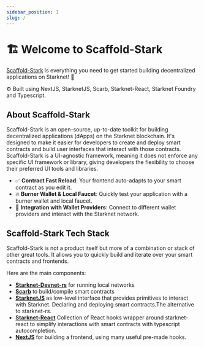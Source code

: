 ```yaml
---
sidebar_position: 1
slug: /
---
```


# 🏗 Welcome to Scaffold-Stark

[Scaffold-Stark](https://github.com/Scaffold-Stark/scaffold-stark-2) is everything you need to get started building decentralized applications on Starknet! 🚀

⚙️ Built using NextJS, StarknetJS, Scarb, Starknet-React, Starknet Foundry and Typescript.

## About Scaffold-Stark

Scaffold-Stark is an open-source, up-to-date toolkit for building decentralized applications (dApps) on the Starknet blockchain. It's designed to make it easier for developers to create and deploy smart contracts and build user interfaces that interact with those contracts. Scaffold-Stark is a UI-agnostic framework, meaning it does not enforce any specific UI framework or library, giving developers the flexibility to choose their preferred UI tools and libraries.

- ✅ **Contract Fast Reload**: Your frontend auto-adapts to your smart contract as you edit it.
- 🔥 **Burner Wallet & Local Faucet**: Quickly test your application with a burner wallet and local faucet.
- 🔐 **Integration with Wallet Providers**: Connect to different wallet providers and interact with the Starknet network.

## Scaffold-Stark Tech Stack

Scaffold-Stark is not a product itself but more of a combination or stack of other great tools. It allows you to quickly build and iterate over your smart contracts and frontends.

Here are the main components:

- [**Starknet-Devnet-rs**](https://github.com/0xSpaceShard/starknet-devnet-rs) for running local networks
- [**Scarb**](https://docs.swmansion.com/scarb/) to build/compile smart contracts
- [**StarknetJS**](https://www.starknetjs.com/docs/guides/intro) as low-level interface that provides primitives to interact with Starknet. Declaring and deploying smart contracts.The alternative to starknet-rs.
- [**Starknet-React**](https://starknet-react.com/docs/getting-started) Collection of React hooks wrapper around starknet-react to simplify interactions with smart contracts with typescript autocompletion.
- [**NextJS**](https://nextjs.org/docs) for building a frontend, using many useful pre-made hooks.
